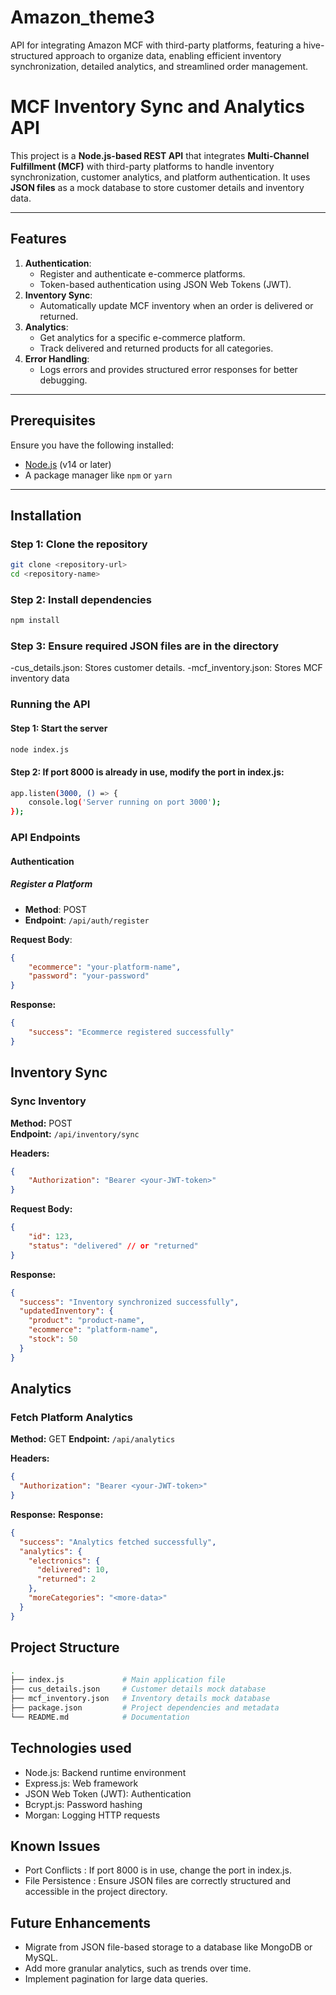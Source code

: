 # Amazon_theme3
API for integrating Amazon MCF with third-party platforms, featuring a hive-structured approach to organize data, enabling efficient inventory synchronization, detailed analytics, and streamlined order management.

# MCF Inventory Sync and Analytics API

This project is a **Node.js-based REST API** that integrates **Multi-Channel Fulfillment (MCF)** with third-party platforms to handle inventory synchronization, customer analytics, and platform authentication. It uses **JSON files** as a mock database to store customer details and inventory data.

---

## Features

1. **Authentication**:
   - Register and authenticate e-commerce platforms.
   - Token-based authentication using JSON Web Tokens (JWT).
2. **Inventory Sync**:
   - Automatically update MCF inventory when an order is delivered or returned.
3. **Analytics**:
   - Get analytics for a specific e-commerce platform.
   - Track delivered and returned products for all categories.
4. **Error Handling**:
   - Logs errors and provides structured error responses for better debugging.

---

## Prerequisites

Ensure you have the following installed:

- [Node.js](https://nodejs.org/) (v14 or later)
- A package manager like `npm` or `yarn`

---

## Installation

### Step 1: Clone the repository
```bash
git clone <repository-url>
cd <repository-name>
```
### Step 2: Install dependencies
```bash
npm install
```
### Step 3:  Ensure required JSON files are in the directory
-cus_details.json: Stores customer details.
-mcf_inventory.json: Stores MCF inventory data

### Running the API

#### Step 1: Start the server
```bash
node index.js
```

#### Step 2: If port 8000 is already in use, modify the port in index.js:
```bash
app.listen(3000, () => {
    console.log('Server running on port 3000');
});
```

### API Endpoints

#### Authentication

##### Register a Platform
- **Method**: POST
- **Endpoint**: `/api/auth/register`

**Request Body**:
```json
{
    "ecommerce": "your-platform-name",
    "password": "your-password"
}
```
**Response:**
```json
{
    "success": "Ecommerce registered successfully"
}
```
## Inventory Sync

### Sync Inventory

**Method:** POST  
**Endpoint:** `/api/inventory/sync`

**Headers:**
```json
{
    "Authorization": "Bearer <your-JWT-token>"
}
```

**Request Body:**
```json
{
    "id": 123,
    "status": "delivered" // or "returned"
}
```

**Response:**
```json
{
  "success": "Inventory synchronized successfully",
  "updatedInventory": {
    "product": "product-name",
    "ecommerce": "platform-name",
    "stock": 50
  }
}
```

## Analytics

### Fetch Platform Analytics

**Method:** GET
**Endpoint:** `/api/analytics`

**Headers:**
```json
{
  "Authorization": "Bearer <your-JWT-token>"
}
```
**Response:**
**Response:**
```json
{
  "success": "Analytics fetched successfully",
  "analytics": {
    "electronics": {
      "delivered": 10,
      "returned": 2
    },
    "moreCategories": "<more-data>"
  }
}
```
## Project Structure
```bash
.
├── index.js             # Main application file
├── cus_details.json     # Customer details mock database
├── mcf_inventory.json   # Inventory details mock database
├── package.json         # Project dependencies and metadata
└── README.md            # Documentation
```
## Technologies used
* Node.js: Backend runtime environment
* Express.js: Web framework
* JSON Web Token (JWT): Authentication
* Bcrypt.js: Password hashing
* Morgan: Logging HTTP requests

## Known Issues
* Port Conflicts : 
  If port 8000 is in use, change the port in index.js.
* File Persistence : 
  Ensure JSON files are correctly structured and accessible in the project 
 directory.

## Future Enhancements
* Migrate from JSON file-based storage to a database like MongoDB or MySQL.
* Add more granular analytics, such as trends over time.
* Implement pagination for large data queries.


